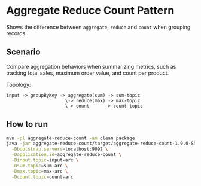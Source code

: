 # Aggregate Reduce Count Pattern

Shows the difference between `aggregate`, `reduce` and `count` when grouping records.

## Scenario

Compare aggregation behaviors when summarizing metrics, such as tracking total sales, maximum order value, and count per product.

Topology:
```
input -> groupByKey -> aggregate(sum) -> sum-topic
                      \-> reduce(max) -> max-topic
                      \-> count      -> count-topic
```

## How to run

```bash
mvn -pl aggregate-reduce-count -am clean package
java -jar aggregate-reduce-count/target/aggregate-reduce-count-1.0.0-SNAPSHOT.jar \
  -Dbootstrap.servers=localhost:9092 \
  -Dapplication.id=aggregate-reduce-count \
  -Dinput.topic=input-arc \
  -Dsum.topic=sum-arc \
  -Dmax.topic=max-arc \
  -Dcount.topic=count-arc
```
